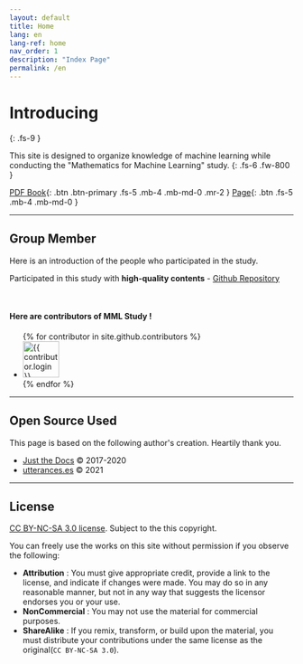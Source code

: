 ```yaml
---
layout: default
title: Home
lang: en
lang-ref: home
nav_order: 1
description: "Index Page"
permalink: /en
---
```


# Introducing
{: .fs-9 }

This site is designed to organize knowledge of machine learning while conducting the "Mathematics for Machine Learning" study.
{: .fs-6 .fw-800 }


[PDF Book](https://mml-book.github.io/book/mml-book.pdf){: .btn .btn-primary .fs-5 .mb-4 .mb-md-0 .mr-2 } [Page](https://mml-book.github.io){: .btn .fs-5 .mb-4 .mb-md-0 }

---

## Group Member

Here is an introduction of the people who participated in the study.

Participated in this study with <b>high-quality contents</b> - [Github Repository](https://github.com/junnei/mml/)

<br>

#### Here are contributors of MML Study !

<ul class="list-style-none">
{% for contributor in site.github.contributors %}
  <li class="d-inline-block mr-1">
     <a href="{{ contributor.html_url }}"><img src="{{ contributor.avatar_url }}" width="64" height="64" alt="{{ contributor.login }}"/></a>
  </li>
{% endfor %}
</ul>

---


## Open Source Used

This page is based on the following author's creation. Heartily thank you.

- [Just the Docs](http://patrickmarsceill.com) &copy; 2017-2020
- [utterances.es](https://utteranc.es/) &copy; 2021

---


## License

[CC BY-NC-SA 3.0 license](https://github.com/junnei/mml/blob/main/LICENSE). Subject to the this copyright.

You can freely use the works on this site without permission if you observe the following:

- **Attribution** : You must give appropriate credit, provide a link to the license, and indicate if changes were made. You may do so in any reasonable manner, but not in any way that suggests the licensor endorses you or your use.
- **NonCommercial** : You may not use the material for commercial purposes.
- **ShareAlike** : If you remix, transform, or build upon the material, you must distribute your contributions under the same license as the original(`CC BY-NC-SA 3.0`).